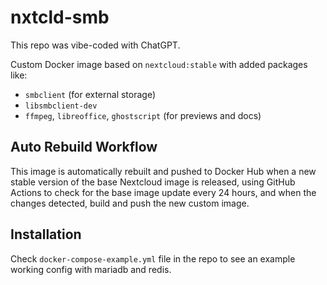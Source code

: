 # nxtcld-smb

This repo was vibe-coded with ChatGPT.

Custom Docker image based on `nextcloud:stable` with added packages like:

- `smbclient` (for external storage)
- `libsmbclient-dev`
- `ffmpeg`, `libreoffice`, `ghostscript` (for previews and docs)

## Auto Rebuild Workflow

This image is automatically rebuilt and pushed to Docker Hub when a new stable version of the base Nextcloud image is released, using GitHub Actions to check for the base image update every 24 hours, and when the changes detected, build and push the new custom image.

## Installation
Check `docker-compose-example.yml` file in the repo to see an example working config with mariadb and redis.
